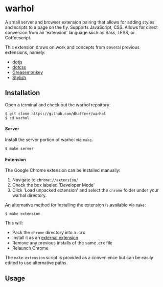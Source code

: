 # warhol

A small server and browser extension pairing that allows for adding styles
and scripts to a page on the fly. Supports JavaScript, CSS. Allows for direct
conversion from an 'extension' language such as Sass, LESS, or Coffeescript.

This extension draws on work and concepts from several previous extensions,
namely:
* [dotjs][dotjs]
* [dotcss][dotcss]
* [Greasemonkey][greasemonkey]
* [Stylish][stylish]

[dotjs]: https://github.com/defunkt/dotjs
[dotcss]: https://github.com/stewart/dotcss/
[greasemonkey]: https://addons.mozilla.org/en-US/firefox/addon/greasemonkey/
[stylish]: https://chrome.google.com/webstore/detail/stylish/fjnbnpbmkenffdnngjfgmeleoegfcffe?hl=en

## Installation

Open a terminal and check out the warhol repoitory:

    $ git clone https://github.com/dhaffner/warhol
    $ cd warhol

#### Server

Install the server portion of warhol via `make`.

    $ make server


#### Extension

The Google Chrome extension can be installed manually:
1. Navigate to `chrome://extension/`
2. Check the box labeled 'Developer Mode'
3. Click 'Load unpacked extension' and select the `chrome` folder under your warhol directory.

An alternative method for installing the extension is available via `make`:

    $ make extension

This will:
* Pack the `chrome` directory into a .crx
* Install it as an [external extension](http://developer.chrome.com/extensions/external_extensions.html)
* Remove any previous installs of the same .crx file
* Relaunch Chrome

The `make-extension` script is provided as a convenience but can be
easily edited to use alternative paths.


## Usage

